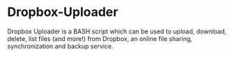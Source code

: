 # Dropbox-Uploader
Dropbox Uploader is a BASH script which can be used to upload, download, delete, list files (and more!) from Dropbox, an online file sharing, synchronization and backup service.
